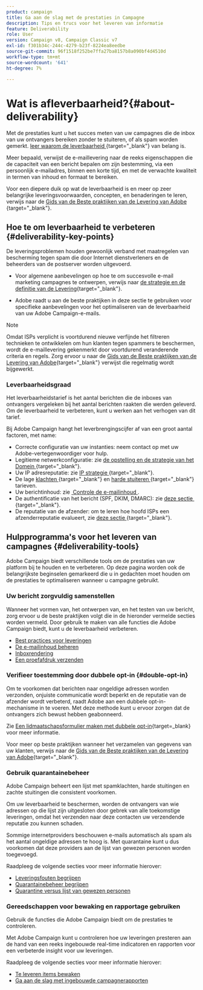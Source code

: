 ```yaml
---
product: campaign
title: Ga aan de slag met de prestaties in Campagne
description: Tips en trucs voor het leveren van informatie
feature: Deliverability
role: User
version: Campaign v8, Campaign Classic v7
exl-id: f301b34c-244c-4279-b23f-8224ea8eedbe
source-git-commit: 96f1518f252be7ffa27ba8157b8a090bf4d4510d
workflow-type: tm+mt
source-wordcount: '641'
ht-degree: 7%

---
```


# Wat is afleverbaarheid?{#about-deliverability}

Met de prestaties kunt u het succes meten van uw campagnes die de inbox van uw ontvangers bereiken zonder te stuiteren, of als spam worden gemerkt. [&#x200B; leer waarom de leverbaarheid &#x200B;](https://experienceleague.adobe.com/docs/deliverability-learn/deliverability-best-practice-guide/deliverability-strategy-and-definition.html?lang=nl-NL#why-deliverability-matters){target="_blank"} van belang is.

Meer bepaald, verwijst de e-maillevering naar de reeks eigenschappen die de capaciteit van een bericht bepalen om zijn bestemming, via een persoonlijk e-mailadres, binnen een korte tijd, en met de verwachte kwaliteit in termen van inhoud en formaat te bereiken.

Voor een diepere duik op wat de leverbaarheid is en meer op zeer belangrijke leveringsvoorwaarden, concepten, en benaderingen te leren, verwijs naar de [&#x200B; Gids van de Beste praktijken van de Levering van Adobe &#x200B;](https://experienceleague.adobe.com/docs/deliverability-learn/deliverability-best-practice-guide/introduction.html?lang=nl){target="_blank"}.

## Hoe te om leverbaarheid te verbeteren {#deliverability-key-points}

De leveringsproblemen houden gewoonlijk verband met maatregelen van bescherming tegen spam die door Internet dienstverleners en de beheerders van de postserver worden uitgevoerd.

* Voor algemene aanbevelingen op hoe te om succesvolle e-mail marketing campagnes te ontwerpen, verwijs naar [&#x200B; de strategie en de definitie van de Levering &#x200B;](https://experienceleague.adobe.com/docs/deliverability-learn/deliverability-best-practice-guide/deliverability-strategy-and-definition.html?lang=nl-NL){target="_blank"}.

* Adobe raadt u aan de beste praktijken in deze sectie te gebruiken voor specifieke aanbevelingen voor het optimaliseren van de leverbaarheid van uw Adobe Campaign-e-mails.

>[!NOTE]
>
>Omdat ISPs verplicht is voortdurend nieuwe verfijnde het filtreren technieken te ontwikkelen om hun klanten tegen spammers te beschermen, wordt de e-maillevering gekenmerkt door voortdurend veranderende criteria en regels. Zorg ervoor u naar de [&#x200B; Gids van de Beste praktijken van de Levering van Adobe &#x200B;](https://experienceleague.adobe.com/docs/deliverability-learn/deliverability-best-practice-guide/introduction.html?lang=nl){target="_blank"} verwijst die regelmatig wordt bijgewerkt.

### Leverbaarheidsgraad

Het leverbaarheidstarief is het aantal berichten die de inboxes van ontvangers vergeleken bij het aantal berichten raakten die werden geleverd. Om de leverbaarheid te verbeteren, kunt u werken aan het verhogen van dit tarief.

Bij Adobe Campaign hangt het leverbrengingscijfer af van een groot aantal factoren, met name:

* Correcte configuratie van uw instanties: neem contact op met uw Adobe-vertegenwoordiger voor hulp.
* Legitieme netwerkconfiguratie: zie [&#x200B; de opstelling en de strategie van het Domein &#x200B;](https://experienceleague.adobe.com/docs/deliverability-learn/deliverability-best-practice-guide/transition-process/infrastructure.html?lang=nl-NL#domain-setup-and-strategy){target="_blank"}.
* Uw IP adresreputatie: zie [&#x200B; IP strategie &#x200B;](https://experienceleague.adobe.com/docs/deliverability-learn/deliverability-best-practice-guide/transition-process/infrastructure.html?lang=nl-NL#ip-strategy){target="_blank"}.
* De lage [&#x200B; klachten &#x200B;](https://experienceleague.adobe.com/docs/deliverability-learn/deliverability-best-practice-guide/metrics-for-deliverability/complaints.html?lang=nl-NL){target="_blank"} en [&#x200B; harde stuiteren &#x200B;](https://experienceleague.adobe.com/docs/deliverability-learn/deliverability-best-practice-guide/metrics-for-deliverability/bounces.html?lang=nl-NL#hard-bounces){target="_blank"} tarieven.
* Uw berichtinhoud: zie [&#x200B; Controle de e-mailinhoud &#x200B;](control-message-content.md).
* De authentificatie van het bericht (SPF, DKIM, DMARC): zie [&#x200B; deze sectie &#x200B;](https://experienceleague.adobe.com/docs/deliverability-learn/deliverability-best-practice-guide/transition-process/infrastructure.html?lang=nl-NL#authentication){target="_blank"}.
* De reputatie van de afzender: om te leren hoe hoofd ISPs een afzenderreputatie evalueert, zie [&#x200B; deze sectie &#x200B;](https://experienceleague.adobe.com/docs/deliverability-learn/deliverability-best-practice-guide/internet-service-provider-specifics/overview.html?lang=nl-NL){target="_blank"}.

## Hulpprogramma&#39;s voor het leveren van campagnes {#deliverability-tools}

<!--Adobe Campaign provides a number of tools designed to ensure optimal deliverability.-->
Adobe Campaign biedt verschillende tools om de prestaties van uw platform bij te houden en te verbeteren. Op deze pagina worden ook de belangrijkste beginselen gemarkeerd die u in gedachten moet houden om de prestaties te optimaliseren wanneer u campagne gebruikt.

### Uw bericht zorgvuldig samenstellen

Wanneer het vormen van, het ontwerpen van, en het testen van uw bericht, zorg ervoor u de beste praktijken volgt die in de hieronder vermelde secties worden vermeld. Door gebruik te maken van alle functies die Adobe Campaign biedt, kunt u de leverbaarheid verbeteren.

* [Best practices voor leveringen](../start/delivery-best-practices.md)
* [De e-mailinhoud beheren](control-message-content.md)
* [Inboxrendering](inbox-rendering.md)
* [Een proefafdruk verzenden](preview-and-proof.md#send-proofs)

### Verifieer toestemming door dubbele opt-in {#double-opt-in}

Om te voorkomen dat berichten naar ongeldige adressen worden verzonden, onjuiste communicatie wordt beperkt en de reputatie van de afzender wordt verbeterd, raadt Adobe aan een dubbele opt-in-mechanisme in te voeren. Met deze methode kunt u ervoor zorgen dat de ontvangers zich bewust hebben geabonneerd.

Zie [Een lidmaatschapsformulier maken met dubbele opt-in](https://experienceleague.adobe.com/nl/docs/campaign-classic/using/designing-content/web-forms/use-cases-web-forms){target=_blank} voor meer informatie.

Voor meer op beste praktijken wanneer het verzamelen van gegevens van uw klanten, verwijs naar de [&#x200B; Gids van de Beste praktijken van de Levering van Adobe &#x200B;](https://experienceleague.adobe.com/docs/deliverability-learn/deliverability-best-practice-guide/first-impressions/address-collection-and-list-growth.html?lang=nl-NL#data-quality-and-hygiene){target="_blank"}.

### Gebruik quarantainebeheer

Adobe Campaign beheert een lijst met spamklachten, harde stuitingen en zachte stuitingen die consistent voorkomen.

Om uw leverbaarheid te beschermen, worden de ontvangers van wie adressen op die lijst zijn uitgesloten door gebrek van alle toekomstige leveringen, omdat het verzenden naar deze contacten uw verzendende reputatie zou kunnen schaden.

Sommige internetproviders beschouwen e-mails automatisch als spam als het aantal ongeldige adressen te hoog is. Met quarantaine kunt u dus voorkomen dat deze providers aan de lijst van gewezen personen worden toegevoegd.

Raadpleeg de volgende secties voor meer informatie hierover:

* [Leveringsfouten begrijpen](delivery-failures.md)
* [Quarantainebeheer begrijpen](quarantines.md)
* [Quarantine versus lijst van gewezen personen](quarantines.md)

### Gereedschappen voor bewaking en rapportage gebruiken

Gebruik de functies die Adobe Campaign biedt om de prestaties te controleren.

Met Adobe Campaign kunt u controleren hoe uw leveringen presteren aan de hand van een reeks ingebouwde real-time indicatoren en rapporten voor een verbeterde insight voor uw leveringen.

Raadpleeg de volgende secties voor meer informatie hierover:

* [Te leveren items bewaken](monitoring-deliverability.md)
* [Ga aan de slag met ingebouwde campagnerapporten](../reporting/built-in-reports.md)
